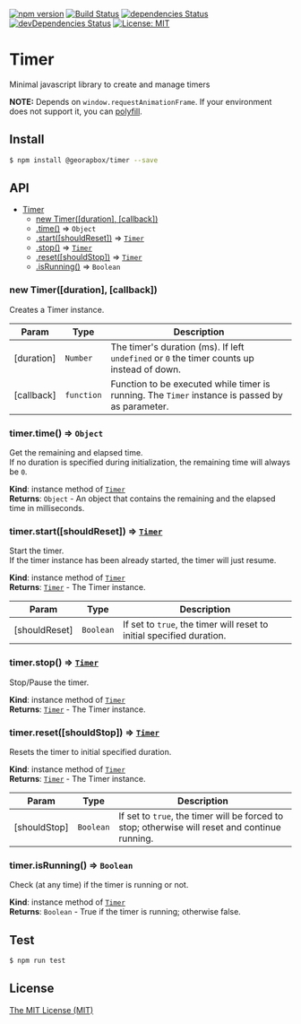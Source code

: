 [![npm version](https://img.shields.io/npm/v/@georapbox/timer.svg)](https://www.npmjs.com/package/@georapbox/timer)
[![Build Status](https://travis-ci.com/georapbox/Timer.svg?branch=master)](https://travis-ci.com/georapbox/Timer)
[![dependencies Status](https://david-dm.org/georapbox/Timer/status.svg)](https://david-dm.org/georapbox/Timer)
[![devDependencies Status](https://david-dm.org/georapbox/Timer/dev-status.svg)](https://david-dm.org/georapbox/Timer?type=dev)
[![License: MIT](https://img.shields.io/badge/License-MIT-blue.svg)](https://georapbox.mit-license.org/@2018)

# Timer

Minimal javascript library to create and manage timers

**NOTE:** Depends on `window.requestAnimationFrame`. If your environment does not support it, you can [polyfill](https://github.com/darius/requestAnimationFrame).

## Install

```sh
$ npm install @georapbox/timer --save
```

## API

* [Timer](#Timer)
  * [new Timer([duration], [callback])](#new_Timer_new)
  * [.time()](#Timer+time) ⇒ <code>Object</code>
  * [.start([shouldReset])](#Timer+start) ⇒ <code>[Timer](#Timer)</code>
  * [.stop()](#Timer+stop) ⇒ <code>[Timer](#Timer)</code>
  * [.reset([shouldStop])](#Timer+reset) ⇒ <code>[Timer](#Timer)</code>
  * [.isRunning()](#Timer+isRunning) ⇒ <code>Boolean</code>

<a name="new_Timer_new"></a>

### new Timer([duration], [callback])

Creates a Timer instance.

| Param | Type | Description |
| --- | --- | --- |
| [duration] | <code>Number</code> | The timer's duration (ms). If left `undefined` or `0` the timer counts up instead of down. |
| [callback] | <code>function</code> | Function to be executed while timer is running. The `Timer` instance is passed by as parameter. |

<a name="Timer+time"></a>

### timer.time() ⇒ <code>Object</code>

Get the remaining and elapsed time.  
If no duration is specified during initialization, the remaining time will always be `0`.

**Kind**: instance method of <code>[Timer](#Timer)</code>  
**Returns**: <code>Object</code> - An object that contains the remaining and the elapsed time in milliseconds.  

<a name="Timer+start"></a>

### timer.start([shouldReset]) ⇒ <code>[Timer](#Timer)</code>

Start the timer.  
If the timer instance has been already started, the timer will just resume.

**Kind**: instance method of <code>[Timer](#Timer)</code>  
**Returns**: <code>[Timer](#Timer)</code> - The Timer instance.  

| Param | Type | Description |
| --- | --- | --- |
| [shouldReset] | <code>Boolean</code> | If set to `true`, the timer will reset to initial specified duration. |

<a name="Timer+stop"></a>

### timer.stop() ⇒ <code>[Timer](#Timer)</code>

Stop/Pause the timer.

**Kind**: instance method of <code>[Timer](#Timer)</code>  
**Returns**: <code>[Timer](#Timer)</code> - The Timer instance.  

<a name="Timer+reset"></a>

### timer.reset([shouldStop]) ⇒ <code>[Timer](#Timer)</code>

Resets the timer to initial specified duration.

**Kind**: instance method of <code>[Timer](#Timer)</code>  
**Returns**: <code>[Timer](#Timer)</code> - The Timer instance.  

| Param | Type | Description |
| --- | --- | --- |
| [shouldStop] | <code>Boolean</code> | If set to `true`, the timer will be forced to stop; otherwise will reset and continue running. |

<a name="Timer+isRunning"></a>

### timer.isRunning() ⇒ <code>Boolean</code>

Check (at any time) if the timer is running or not.

**Kind**: instance method of <code>[Timer](#Timer)</code>  
**Returns**: <code>Boolean</code> - True if the timer is running; otherwise false.  

## Test

```sh
$ npm run test
```

## License

[The MIT License (MIT)](https://georapbox.mit-license.org/@2018)
